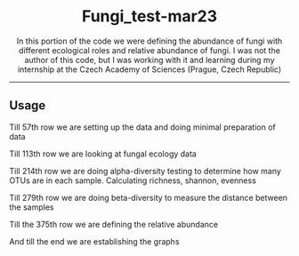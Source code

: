 <p align="center">

  <h1 align="center">
    Fungi_test-mar23
  </h1>

  <p align="center">
   In this portion of the code we were defining the abundance of fungi with different ecological roles and relative abundance of fungi. I was not the author of this code, but I was working with it and learning during my internship at the Czech Academy of Sciences (Prague, Czech Republic)
   <br />
     </p>
</p>

---
## Usage 
Till 57th row we are setting up the data and doing minimal preparation of data

Till 113th row we are looking at fungal ecology data

Till 214th row we are doing alpha-diversity testing to determine how many OTUs are in each sample. Calculating richness, shannon, evenness

Till 279th row we are doing beta-diversity to measure the distance between the samples

Till the 375th row we are defining the relative abundance 

And till the end we are establishing the graphs
